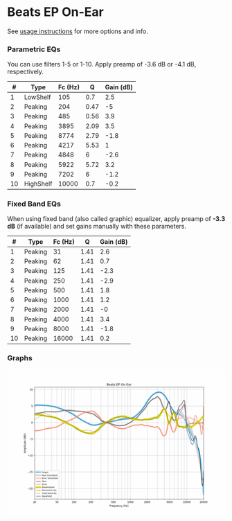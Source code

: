 # Beats EP On-Ear
See [usage instructions](https://github.com/jaakkopasanen/AutoEq#usage) for more options and info.

### Parametric EQs
You can use filters 1-5 or 1-10. Apply preamp of -3.6 dB or -4.1 dB, respectively.

|   # | Type      |   Fc (Hz) |    Q |   Gain (dB) |
|-----|-----------|-----------|------|-------------|
|   1 | LowShelf  |       105 | 0.7  |         2.5 |
|   2 | Peaking   |       204 | 0.47 |        -5   |
|   3 | Peaking   |       485 | 0.56 |         3.9 |
|   4 | Peaking   |      3895 | 2.09 |         3.5 |
|   5 | Peaking   |      8774 | 2.79 |        -1.8 |
|   6 | Peaking   |      4217 | 5.53 |         1   |
|   7 | Peaking   |      4848 | 6    |        -2.6 |
|   8 | Peaking   |      5922 | 5.72 |         3.2 |
|   9 | Peaking   |      7202 | 6    |        -1.2 |
|  10 | HighShelf |     10000 | 0.7  |        -0.2 |

### Fixed Band EQs
When using fixed band (also called graphic) equalizer, apply preamp of **-3.3 dB** (if available) and set gains manually with these parameters.

|   # | Type    |   Fc (Hz) |    Q |   Gain (dB) |
|-----|---------|-----------|------|-------------|
|   1 | Peaking |        31 | 1.41 |         2.6 |
|   2 | Peaking |        62 | 1.41 |         0.7 |
|   3 | Peaking |       125 | 1.41 |        -2.3 |
|   4 | Peaking |       250 | 1.41 |        -2.9 |
|   5 | Peaking |       500 | 1.41 |         1.8 |
|   6 | Peaking |      1000 | 1.41 |         1.2 |
|   7 | Peaking |      2000 | 1.41 |        -0   |
|   8 | Peaking |      4000 | 1.41 |         3.4 |
|   9 | Peaking |      8000 | 1.41 |        -1.8 |
|  10 | Peaking |     16000 | 1.41 |         0.2 |

### Graphs
![](./Beats%20EP%20On-Ear.png)
